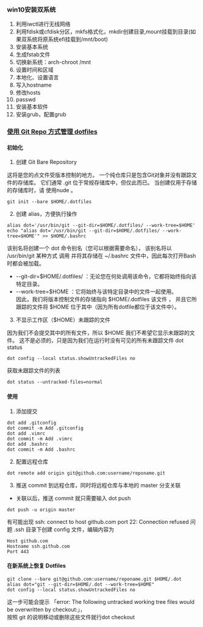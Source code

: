 ### win10安装双系统
1. 利用iwctl进行无线网络
2. 利用fdisk或cfdisk分区，mkfs格式化，mkdir创建目录,mount挂载到目录(如果双系统将原系统efi挂载到/mnt/boot)
3. 安装基本系统
4. 生成fstab文件
5. 切换新系统：arch-chroot /mnt
6. 设置时间和区域
7. 本地化、设置语言
8. 写入hostname
9. 修改hosts
10. passwd
11. 安装基本软件
12. 安装grub，配置grub

### [使用 Git Repo 方式管理 dotfiles](http://dotfiles.github.io/)
#### 初始化
1. 创建 Git Bare Repository 

这将是您的点文件受版本控制的地方。 一个纯仓库只是包含Git对象并没有跟踪文件的存储库。 它们通常 .git 位于常规存储库中，但仅此而已。 当创建仅用于存储的存储库时，请 使用nude 。
```
git init --bare $HOME/.dotfiles
```

2. 创建 alias，方便执行操作

```
alias dot='/usr/bin/git --git-dir=$HOME/.dotfiles/ --work-tree=$HOME' 
echo "alias dot='/usr/bin/git --git-dir=$HOME/.dotfiles/ --work-tree=$HOME'" >> $HOME/.bashrc
```  
该别名将创建一个 dot 命令别名（您可以根据需要命名）， 该别名将以 /usr/bin/git 某种方式 调用 并将其存储在 ~/.bashrc 文件中，因此每次打开Bash时都会被加载。  
- --git-dir=$HOME/.dotfiles/ ：无论您在何处调用该命令，它都将始终指向该特定目录。
- --work-tree=$HOME ：它将始终与该特定目录中的文件一起使用。  
因此，我们将版本控制文件的存储指向 $HOME/.dotfiles 该文件 ， 并且它所跟踪的文件将 $HOME 位于其中（因为所有dotfile都位于该文件中）。  

3. 不显示工作区（$HOME）未跟踪的文件 

因为我们不会提交其中的所有文件，所以 $HOME 我们不希望它显示未跟踪的文件。 这不是必须的，只是因为我们在运行时没有可见的所有未跟踪文件 dot status  
```
dot config --local status.showUntrackedFiles no
```
获取未跟踪文件的列表  
```
dot status --untracked-files=normal
```
#### 使用
1. 添加提交
```
dot add .gitconfig
dot commit -m Add .gitconfig
dot add .vimrc
dot commit -m Add .vimrc
dot add .bashrc
dot commit -m Add .bashrc
```
2. 配置远程仓库  
```
dot remote add origin git@github.com:username/reponame.git
```
3. 推送 commit 到远程仓库，同时将远程仓库与本地的 master 分支关联
- 关联以后，推送 commit 就只需要输入 dot push
```
dot push -u origin master
```  
有可能出现 ssh: connect to host github.com port 22: Connection refused 问题
.ssh 目录下创建 config 文件，编辑内容为  

```
Host github.com
Hostname ssh.github.com
Port 443
```
#### 在新系统上恢复 Dotfiles  
```
git clone --bare git@github.com:username/reponame.git $HOME/.dot
alias dot="git --git-dir=$HOME/.dot --work-tree=$HOME"
dot config --local status.showUntrackedFiles no
```  
这一步可能会提示 「error: The following untracked working tree files would be overwritten by checkout:」，  
按照 git 的说明移动或删除这些文件就行dot checkout
